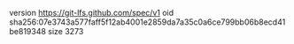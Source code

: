version https://git-lfs.github.com/spec/v1
oid sha256:07e3743a577faff5f12ab4001e2859da7a35c0a6ce799bb06b8ecd41be819348
size 3273
